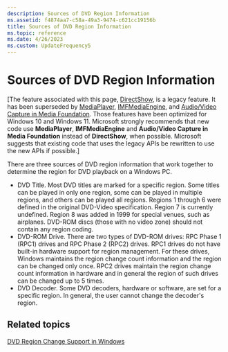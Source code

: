 ```yaml
---
description: Sources of DVD Region Information
ms.assetid: f4874aa7-c58a-49a3-9474-c621cc19156b
title: Sources of DVD Region Information
ms.topic: reference
ms.date: 4/26/2023
ms.custom: UpdateFrequency5
---
```


# Sources of DVD Region Information

\[The feature associated with this page, [DirectShow](/windows/win32/directshow/directshow), is a legacy feature. It has been superseded by [MediaPlayer](/uwp/api/Windows.Media.Playback.MediaPlayer), [IMFMediaEngine](/windows/win32/api/mfmediaengine/nn-mfmediaengine-imfmediaengine), and [Audio/Video Capture in Media Foundation](/windows/win32/medfound/audio-video-capture-in-media-foundation). Those features have been optimized for Windows 10 and Windows 11. Microsoft strongly recommends that new code use **MediaPlayer**, **IMFMediaEngine** and **Audio/Video Capture in Media Foundation** instead of **DirectShow**, when possible. Microsoft suggests that existing code that uses the legacy APIs be rewritten to use the new APIs if possible.\]

There are three sources of DVD region information that work together to determine the region for DVD playback on a Windows PC.

-   DVD Title. Most DVD titles are marked for a specific region. Some titles can be played in only one region, some can be played in multiple regions, and others can be played all regions. Regions 1 through 6 were defined in the original DVD-Video specification. Region 7 is currently undefined. Region 8 was added in 1999 for special venues, such as airplanes. DVD-ROM discs (those with no video zone) should not contain any region coding.
-   DVD-ROM Drive. There are two types of DVD-ROM drives: RPC Phase 1 (RPC1) drives and RPC Phase 2 (RPC2) drives. RPC1 drives do not have built-in hardware support for region management. For these drives, Windows maintains the region change count information and the region can be changed only once. RPC2 drives maintain the region change count information in hardware and in general the region of such drives can be changed up to 5 times.
-   DVD Decoder. Some DVD decoders, hardware or software, are set for a specific region. In general, the user cannot change the decoder's region.

## Related topics

<dl> <dt>

[DVD Region Change Support in Windows](dvd-region-change-support-in-windows.md)
</dt> </dl>

 

 



